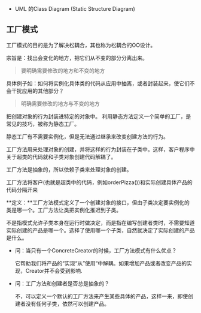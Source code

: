 - UML 的Class Diagram (Static Structure Diagram)



## 工厂模式

工厂模式的目的是为了解决松耦合，其也称为松耦合的OO设计。

宗旨是：找出会变化的地方，把它们从不变的部分分离出来。
> 要明确需要修改的地方和不变的地方

具体例子如：如何将实例化具体类的代码从应用中抽离，或者封装起来，使它们不会干扰应用的其他部分？ 

> 明确需要修改的地方与不变的地方



把创建对象的行为封装进特定的对象中。 利用静态方法定义一个简单的工厂，是常见的技巧，被称为静态工厂。 

静态工厂有不需要实例化，但是无法通过继承来改变创建方法的行为。

工厂方法用来处理对象的创建，并将这样的行为封装在子类中。这样，客户程序中关于超类的代码就和子类对象创建代码解耦了。

工厂方法是抽象的，所以依赖子类来处理对象的创建。

工厂方法将客户(也就是超类中的代码，例如orderPizza())和实际创建具体产品的代码分隔开来



**定义：**工厂方法模式定义了一个创建对象的接口，但由子类决定要实例化的类是哪一个。工厂方法让类把实例化推迟到子类。

不是指模式允许子类本身在运行时做决定，而是指在编写创建者类时，不需要知道实际创建的产品是哪一个。选择了使用哪一个子类，自然就决定了实际创建的产品是什么。



- 问：当只有一个ConcreteCreator的时候，工厂方法模式有什么优点？

  它帮助我们将产品的“实现“从”使用“中解耦。如果增加产品或者改变产品的实现，Creator并不会受到影响.

- 问：工厂方法和创建者是否总是抽象的？

  不，可以定义一个默认的工厂方法来产生某些具体的产品，这样一来，即使创建者没有任何子类，依然可以创建产品。
